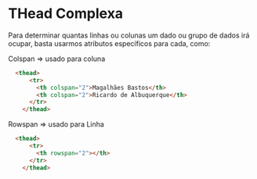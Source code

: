 # THead Complexa

Para determinar quantas linhas ou colunas um dado ou grupo de dados irá ocupar, basta usarmos atributos específicos para cada, como:

Colspan => usado para coluna

```HTML
  <thead>
      <tr>
        <th colspan="2">Magalhães Bastos</th>
        <th colspan="2">Ricardo de Albuquerque</th>
      </tr>
    </thead>
```

Rowspan => usado para Linha

```HTML
  <thead>
      <tr>
        <th rowspan="2"></th>
      </tr>
    </thead>
```
